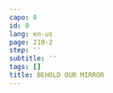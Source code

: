 ```yaml
---
capo: 0
id: 0
lang: en-us
page: 210-2
step: ''
subtitle: ''
tags: []
title: BEHOLD OUR MIRROR
---
```


